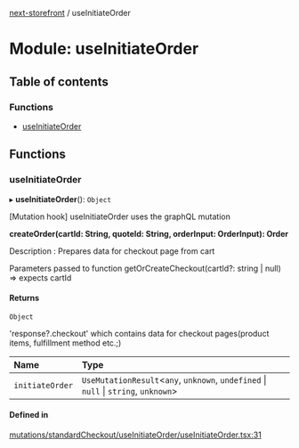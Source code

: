 [next-storefront](../README.md) / useInitiateOrder

# Module: useInitiateOrder

## Table of contents

### Functions

- [useInitiateOrder](useInitiateOrder.md#useinitiateorder)

## Functions

### useInitiateOrder

▸ **useInitiateOrder**(): `Object`

[Mutation hook] useInitiateOrder uses the graphQL mutation

<b>createOrder(cartId: String, quoteId: String, orderInput: OrderInput): Order</b>

Description : Prepares data for checkout page from cart

Parameters passed to function getOrCreateCheckout(cartId?: string | null) => expects cartId

#### Returns

`Object`

'response?.checkout' which contains data for checkout pages(product items, fulfillment method etc.;)

| Name            | Type                                                                                 |
| :-------------- | :----------------------------------------------------------------------------------- |
| `initiateOrder` | `UseMutationResult`<`any`, `unknown`, `undefined` \| `null` \| `string`, `unknown`\> |

#### Defined in

[mutations/standardCheckout/useInitiateOrder/useInitiateOrder.tsx:31](https://github.com/KiboSoftware/nextjs-storefront/blob/474c22ea/hooks/mutations/standardCheckout/useInitiateOrder/useInitiateOrder.tsx#L31)
